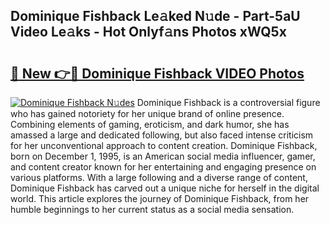 ## Dominique Fishback Le𝚊ked N𝚞de - Part-5aU Video Le𝚊ks - Hot Onlyf𝚊ns Photos xWQ5x

# <h2><a href="http://ab80667.deff.icu/?id=Dominique+Fishback">🔗 New 👉🔴 Dominique Fishback VIDEO Photos</a></h2>

[![Dominique Fishback N𝚞des](https://i.imgur.com/rIISA9y.gif)](http://ab80667.deff.icu/?id=Dominique+Fishback)
Dominique Fishback is a controversial figure who has gained notoriety for her unique brand of online presence. Combining elements of gaming, eroticism, and dark humor, she has amassed a large and dedicated following, but also faced intense criticism for her unconventional approach to content creation. Dominique Fishback, born on December 1, 1995, is an American social media influencer, gamer, and content creator known for her entertaining and engaging presence on various platforms. With a large following and a diverse range of content, Dominique Fishback has carved out a unique niche for herself in the digital world. This article explores the journey of Dominique Fishback, from her humble beginnings to her current status as a social media sensation.
